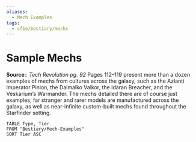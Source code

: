 ```yaml
---
aliases:
  - Mech Examples
tags:
  - sf1e/bestiary/mechs
---
```


# Sample Mechs

**Source**:: _Tech Revolution pg. 92_
Pages 112–119 present more than a dozen examples of mechs from cultures across the galaxy, such as the Azlanti Imperator Pinion, the Daimalko Valkor, the Idaran Breacher, and the Veskarium’s Warmander. The mechs detailed there are of course just examples; far stranger and rarer models are manufactured across the galaxy, as well as near-infinite custom-built mechs found throughout the Starfinder setting.

```dataview
TABLE Type, Tier
FROM "Bestiary/Mech-Examples"
SORT Tier ASC
```
